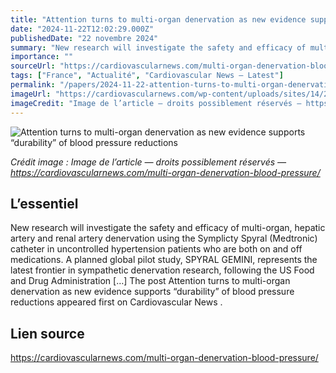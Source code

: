 ```yaml
---
title: "Attention turns to multi-organ denervation as new evidence supports “durability” of blood pressure reductions"
date: "2024-11-22T12:02:29.000Z"
publishedDate: "22 novembre 2024"
summary: "New research will investigate the safety and efficacy of multi-organ, hepatic artery and renal artery denervation using the Symplicty Spyral (Medtronic) catheter in uncontrolled hypertension patients who are both on and off medications. A planned global pilot study, SPYRAL GEMINI, represents the latest frontier in sympathetic denervation research, following the US Food and Drug Administration [&#8230;] The post Attention turns to multi-organ denervation as new evidence supports “durability” of blood pressure reductions appeared first on Cardiovascular News ."
importance: ""
sourceUrl: "https://cardiovascularnews.com/multi-organ-denervation-blood-pressure/"
tags: ["France", "Actualité", "Cardiovascular News — Latest"]
permalink: "/papers/2024-11-22-attention-turns-to-multi-organ-denervation-as-new-evidence-supports-durability-of-blood-pressure-reductions"
imageUrl: "https://cardiovascularnews.com/wp-content/uploads/sites/14/2022/11/Kandzari-AHA1.jpg"
imageCredit: "Image de l’article — droits possiblement réservés — https://cardiovascularnews.com/multi-organ-denervation-blood-pressure/"
---
```


![Attention turns to multi-organ denervation as new evidence supports “durability” of blood pressure reductions](https://cardiovascularnews.com/wp-content/uploads/sites/14/2022/11/Kandzari-AHA1.jpg)

*Crédit image : Image de l’article — droits possiblement réservés — https://cardiovascularnews.com/multi-organ-denervation-blood-pressure/*

## L’essentiel

New research will investigate the safety and efficacy of multi-organ, hepatic artery and renal artery denervation using the Symplicty Spyral (Medtronic) catheter in uncontrolled hypertension patients who are both on and off medications. A planned global pilot study, SPYRAL GEMINI, represents the latest frontier in sympathetic denervation research, following the US Food and Drug Administration [&#8230;] The post Attention turns to multi-organ denervation as new evidence supports “durability” of blood pressure reductions appeared first on Cardiovascular News .

## Lien source

https://cardiovascularnews.com/multi-organ-denervation-blood-pressure/
